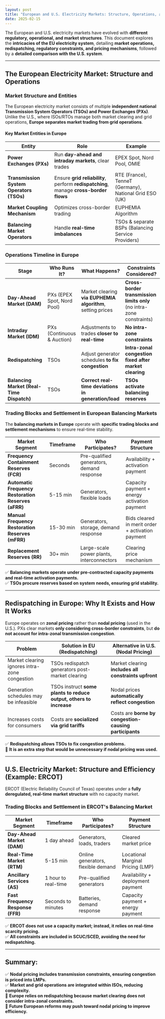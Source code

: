 ```yaml
---
layout: post
title: "European and U.S. Electricity Markets: Structure, Operations, and Efficiency"
date: 2025-02-15
---
```


The European and U.S. electricity markets have evolved with **different regulatory, operational, and market structures**. This document explores the **intricacies of the EU electricity system**, detailing **market operations, redispatching, regulatory constraints, and pricing mechanisms**, followed by a **detailed comparison with the U.S. system**.

---

## **The European Electricity Market: Structure and Operations**

### **Market Structure and Entities**
The European electricity market consists of multiple **independent national Transmission System Operators (TSOs) and Power Exchanges (PXs)**. Unlike the U.S., where ISOs/RTOs manage both market clearing and grid operations, **Europe separates market trading from grid operations**.

#### **Key Market Entities in Europe**

| Entity                           | Role                                                               | Example                      |
|----------------------------------|------------------------------------------------------------------|------------------------------|
| **Power Exchanges (PXs)**        | Run **day-ahead and intraday markets**, clear trades             | EPEX Spot, Nord Pool, OMIE   |
| **Transmission System Operators (TSOs)** | Ensure **grid reliability**, perform **redispatching**, manage **cross-border flows** | RTE (France), TenneT (Germany), National Grid ESO (UK) |
| **Market Coupling Mechanism**    | Optimizes cross-border trading                                   | EUPHEMIA Algorithm           |
| **Balancing Market Operators**   | Handle **real-time imbalances**                                  | TSOs & separate BSPs (Balancing Service Providers) |

### **Operations Timeline in Europe**

| **Stage**                      | **Who Runs It?**                 | **What Happens?**                                    | **Constraints Considered?**                           |
|--------------------------------|--------------------------------|-----------------------------------------------------|------------------------------------------------------|
| **Day-Ahead Market (DAM)**     | PXs (EPEX Spot, Nord Pool)     | Market clearing **via EUPHEMIA algorithm**, setting prices | **Cross-border transmission limits only** (no intra-zone constraints) |
| **Intraday Market (IDM)**      | PXs (Continuous & Auction)     | Adjustments to trades **closer to real-time**      | **No intra-zone constraints**                        |
| **Redispatching**              | TSOs                           | Adjust generator schedules **to fix congestion**   | **Intra-zonal congestion fixed after market clearing** |
| **Balancing Market (Real-Time Dispatch)** | TSOs | **Correct real-time deviations in generation/load** | **TSOs activate balancing reserves**                |

### **Trading Blocks and Settlement in European Balancing Markets**
The **balancing markets in Europe** operate with **specific trading blocks and settlement mechanisms** to ensure real-time stability.

| **Market Segment**                        | **Timeframe** | **Who Participates?**            | **Payment Structure**                                |
|-------------------------------------------|--------------|--------------------------------|----------------------------------------------------|
| **Frequency Containment Reserves (FCR)**  | Seconds      | Pre-qualified generators, demand response | Availability + activation payment |
| **Automatic Frequency Restoration Reserves (aFRR)** | 5-15 min  | Generators, flexible loads      | Capacity payment + energy activation payment |
| **Manual Frequency Restoration Reserves (mFRR)** | 15-30 min | Generators, storage, demand response | Bids cleared in merit order + activation payment |
| **Replacement Reserves (RR)**             | 30+ min      | Large-scale power plants, interconnectors | Clearing price mechanism |

✅ **Balancing markets operate under pre-contracted capacity payments and real-time activation payments.**  
✅ **TSOs procure reserves based on system needs, ensuring grid stability.**

---

## **Redispatching in Europe: Why It Exists and How It Works**
Europe operates on **zonal pricing** rather than **nodal pricing** (used in the U.S.). PXs clear markets **only considering cross-border constraints**, but **do not account for intra-zonal transmission congestion**.

| **Problem**                                      | **Solution in EU (Redispatching)**                 | **Alternative in U.S. (Nodal Pricing)**               |
|-------------------------------------------------|--------------------------------------------------|--------------------------------------------------|
| Market clearing ignores intra-zone congestion  | TSOs redispatch generators post-market clearing | Market clearing **includes all constraints upfront** |
| Generation schedules may be infeasible          | TSOs instruct **some plants to reduce output, others to increase** | Nodal prices **automatically reflect congestion** |
| Increases costs for consumers                   | Costs are **socialized via grid tariffs**       | Costs are **borne by congestion-causing participants** |

✅ **Redispatching allows TSOs to fix congestion problems.**  
🚨 **It is an extra step that would be unnecessary if nodal pricing was used.**

---

## **U.S. Electricity Market: Structure and Efficiency (Example: ERCOT)**
ERCOT (Electric Reliability Council of Texas) operates under a **fully deregulated, real-time market structure** with no capacity market.

### **Trading Blocks and Settlement in ERCOT's Balancing Market**

| **Market Segment**                  | **Timeframe**  | **Who Participates?**      | **Payment Structure**                           |
|-------------------------------------|--------------|--------------------------|-----------------------------------------------|
| **Day-Ahead Market (DAM)**         | 1 day ahead  | Generators, loads, traders | Cleared market price                         |
| **Real-Time Market (RTM)**         | 5-15 min     | Online generators, flexible demand | Locational Marginal Pricing (LMP)  |
| **Ancillary Services (AS)**        | 1 hour to real-time | Pre-qualified generators | Availability + deployment payment           |
| **Fast Frequency Response (FFR)**  | Seconds to minutes | Batteries, demand response | Capacity payment + energy payment            |

✅ **ERCOT does not use a capacity market; instead, it relies on real-time scarcity pricing.**  
✅ **All constraints are included in SCUC/SCED, avoiding the need for redispatching.**

---

## **Summary:**
✅ **Nodal pricing includes transmission constraints, ensuring congestion is priced into LMPs.**  
✅ **Market and grid operations are integrated within ISOs, reducing complexity.**  
🚨 **Europe relies on redispatching because market clearing does not consider intra-zonal constraints.**  
🚨 **Future European reforms may push toward nodal pricing to improve efficiency.**
